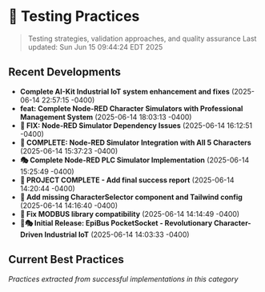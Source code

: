 # 🧪 Testing Practices

> Testing strategies, validation approaches, and quality assurance
> Last updated: Sun Jun 15 09:44:24 EDT 2025

## Recent Developments

- **Complete AI-Kit Industrial IoT system enhancement and fixes** (2025-06-14 22:57:15 -0400)
- **feat: Complete Node-RED Character Simulators with Professional Management System** (2025-06-14 18:03:13 -0400)
- **🔧 FIX: Node-RED Simulator Dependency Issues** (2025-06-14 16:12:51 -0400)
- **🎉 COMPLETE: Node-RED Simulator Integration with All 5 Characters** (2025-06-14 15:37:23 -0400)
- **🎭 Complete Node-RED PLC Simulator Implementation** (2025-06-14 15:25:49 -0400)
- **🎉 PROJECT COMPLETE - Add final success report** (2025-06-14 14:20:44 -0400)
- **🎨 Add missing CharacterSelector component and Tailwind config** (2025-06-14 14:16:40 -0400)
- **🔧 Fix MODBUS library compatibility** (2025-06-14 14:14:49 -0400)
- **🚀🎭 Initial Release: EpiBus PocketSocket - Revolutionary Character-Driven Industrial IoT** (2025-06-14 14:03:33 -0400)
## Current Best Practices

*Practices extracted from successful implementations in this category*
